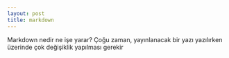 ```yaml
---
layout: post
title: markdown
---
```


Markdown nedir ne işe yarar?
Çoğu zaman, yayınlanacak bir yazı yazılırken üzerinde çok değişiklik yapılması gerekir
